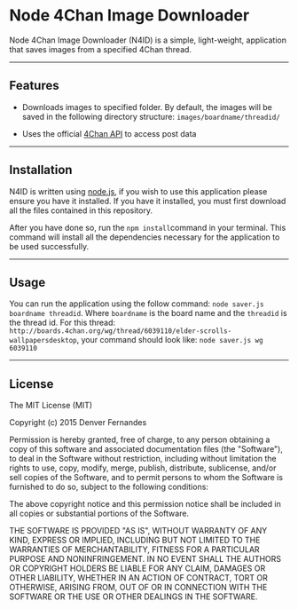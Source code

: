 Node 4Chan Image Downloader
===================


Node 4Chan Image Downloader (N4ID) is a simple, light-weight, application that saves images from a specified 4Chan thread. 

----------
Features
-------------
 - Downloads images to specified folder. By default, the images will be saved in the following directory structure: `images/boardname/threadid/`

 - Uses the official [4Chan API](https://github.com/4chan/4chan-API) to access post data 

----------
Installation
-------------
N4ID is written using [node.js](http://nodejs.org/), if you wish to use this application please ensure you have it installed. If you have it installed, you must first download all the files contained in this repository. 

After you have done so, run the `npm install`command in your terminal. This command will install all the dependencies necessary for the application to be used successfully.

----------
Usage
-------------
You can run the application using the follow command: `node saver.js boardname threadid`. Where `boardname` is the board name and the `threadid` is the thread id. For this thread: `http://boards.4chan.org/wg/thread/6039110/elder-scrolls-wallpapersdesktop`, your command should look like: `node saver.js wg 6039110`

----------
License
-------------
The MIT License (MIT)

Copyright (c) 2015 Denver Fernandes

Permission is hereby granted, free of charge, to any person obtaining a copy
of this software and associated documentation files (the "Software"), to deal
in the Software without restriction, including without limitation the rights
to use, copy, modify, merge, publish, distribute, sublicense, and/or sell
copies of the Software, and to permit persons to whom the Software is
furnished to do so, subject to the following conditions:

The above copyright notice and this permission notice shall be included in
all copies or substantial portions of the Software.

THE SOFTWARE IS PROVIDED "AS IS", WITHOUT WARRANTY OF ANY KIND, EXPRESS OR
IMPLIED, INCLUDING BUT NOT LIMITED TO THE WARRANTIES OF MERCHANTABILITY,
FITNESS FOR A PARTICULAR PURPOSE AND NONINFRINGEMENT. IN NO EVENT SHALL THE
AUTHORS OR COPYRIGHT HOLDERS BE LIABLE FOR ANY CLAIM, DAMAGES OR OTHER
LIABILITY, WHETHER IN AN ACTION OF CONTRACT, TORT OR OTHERWISE, ARISING FROM,
OUT OF OR IN CONNECTION WITH THE SOFTWARE OR THE USE OR OTHER DEALINGS IN
THE SOFTWARE.